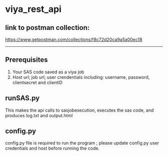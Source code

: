 # viya_rest_api

## link to postman collection:
https://www.getpostman.com/collections/f8c72d20ca9a5a00ec18

-----------------------------------------------------------------------------------------------------

## Prerequisites
1. Your SAS code saved as a viya job
2. Host url; job url; user crendentials including: username, password, clientsecret and clientID

## runSAS.py 
This makes the api calls to sasjobexecution, executes the sas code, and produces log.txt and output.html 

## config.py
config.py file is required to run the program ; please update config.py user credentials and host before running the code.


